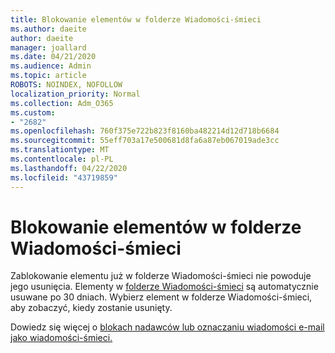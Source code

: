 ```yaml
---
title: Blokowanie elementów w folderze Wiadomości-śmieci
ms.author: daeite
author: daeite
manager: joallard
ms.date: 04/21/2020
ms.audience: Admin
ms.topic: article
ROBOTS: NOINDEX, NOFOLLOW
localization_priority: Normal
ms.collection: Adm_O365
ms.custom:
- "2682"
ms.openlocfilehash: 760f375e722b823f8160ba482214d12d718b6684
ms.sourcegitcommit: 55eff703a17e500681d8fa6a87eb067019ade3cc
ms.translationtype: MT
ms.contentlocale: pl-PL
ms.lasthandoff: 04/22/2020
ms.locfileid: "43719859"
---
```

# <a name="blocking-items-in-your-junk-email-folder"></a>Blokowanie elementów w folderze Wiadomości-śmieci

Zablokowanie elementu już w folderze Wiadomości-śmieci nie powoduje jego usunięcia. Elementy w [folderze Wiadomości-śmieci](https://outlook.live.com/mail/junkemail) są automatycznie usuwane po 30 dniach. Wybierz element w folderze Wiadomości-śmieci, aby zobaczyć, kiedy zostanie usunięty.

Dowiedz się więcej o [blokach nadawców lub oznaczaniu wiadomości e-mail jako wiadomości-śmieci.](https://support.office.com/article/a3ece97b-82f8-4a5e-9ac3-e92fa6427ae4)